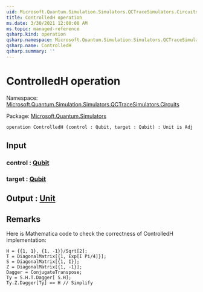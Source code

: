 ```yaml
---
uid: Microsoft.Quantum.Simulation.Simulators.QCTraceSimulators.Circuits.ControlledH
title: ControlledH operation
ms.date: 3/30/2021 12:00:00 AM
ms.topic: managed-reference
qsharp.kind: operation
qsharp.namespace: Microsoft.Quantum.Simulation.Simulators.QCTraceSimulators.Circuits
qsharp.name: ControlledH
qsharp.summary: ''
---
```


# ControlledH operation

Namespace: [Microsoft.Quantum.Simulation.Simulators.QCTraceSimulators.Circuits](xref:Microsoft.Quantum.Simulation.Simulators.QCTraceSimulators.Circuits)

Package: [Microsoft.Quantum.Simulators](https://nuget.org/packages/Microsoft.Quantum.Simulators)




```qsharp
operation ControlledH (control : Qubit, target : Qubit) : Unit is Adj
```


## Input

### control : [Qubit](xref:microsoft.quantum.lang-ref.qubit)




### target : [Qubit](xref:microsoft.quantum.lang-ref.qubit)





## Output : [Unit](xref:microsoft.quantum.lang-ref.unit)



## Remarks

Here is Mathematica code to check the correctness of ControlledH implementation:```H = {{1, 1}, {1, -1}}/Sqrt[2];T = DiagonalMatrix[{1, Exp[I Pi/4]}];S = DiagonalMatrix[{1, I}];Z = DiagonalMatrix[{1, -1}];Dagger = ConjugateTranspose;Ty = S.H.T.Dagger[ S.H];Ty.Z.Dagger[Ty] == H // Simplify```